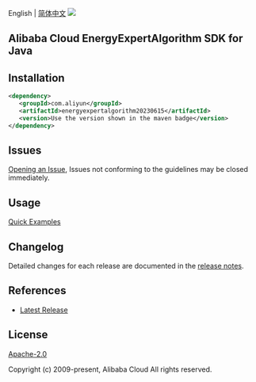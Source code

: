 English | [简体中文](README-CN.md)
![](https://aliyunsdk-pages.alicdn.com/icons/AlibabaCloud.svg)

## Alibaba Cloud EnergyExpertAlgorithm SDK for Java

## Installation

```xml
<dependency>
   <groupId>com.aliyun</groupId>
   <artifactId>energyexpertalgorithm20230615</artifactId>
   <version>Use the version shown in the maven badge</version>
</dependency>
```

## Issues
[Opening an Issue](https://github.com/aliyun/alibabacloud-java-sdk/issues/new), Issues not conforming to the guidelines may be closed immediately.

## Usage
[Quick Examples](https://github.com/aliyun/alibabacloud-java-sdk/blob/master/docs/0-Examples-EN.md#quick-examples)

## Changelog
Detailed changes for each release are documented in the [release notes](./ChangeLog.txt).

## References
* [Latest Release](https://github.com/aliyun/alibabacloud-java-sdk/)

## License
[Apache-2.0](http://www.apache.org/licenses/LICENSE-2.0)

Copyright (c) 2009-present, Alibaba Cloud All rights reserved.